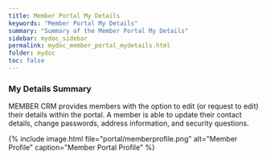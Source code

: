 ```yaml
---
title: Member Portal My Details
keywords: "Member Portal My Details"
summary: "Summary of the Member Portal My Details"
sidebar: mydoc_sidebar
permalink: mydoc_member_portal_mydetails.html
folder: mydoc
toc: false
---
```


### My Details Summary

MEMBER CRM provides members with the option to edit (or request to edit) their details within the portal. A member is able to update their contact details, change passwords, address information, and security questions.

{% include image.html file="portal/memberprofile.png" alt="Member Profile" caption="Member Portal Profile" %}
